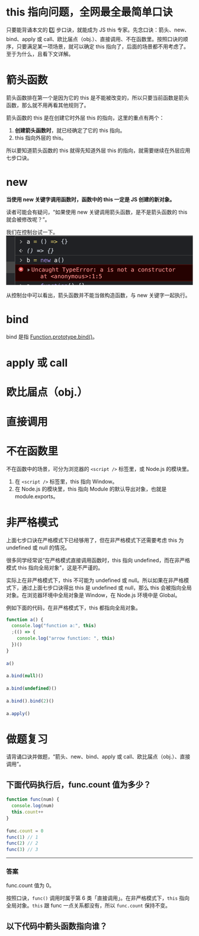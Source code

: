 # this 指向问题，全网最全最简单口诀

只要能背诵本文的 7️⃣ 步口诀，就能成为 JS this 专家。先念口诀：箭头、new、bind、apply 或 call、欧比届点（obj.）、直接调用、不在函数里。按照口诀的顺序，只要满足某一项场景，就可以确定 this 指向了，后面的场景都不用考虑了。至于为什么，且看下文详解。

# 箭头函数

箭头函数排在第一个是因为它的 this 是不能被改变的，所以只要当前函数是箭头函数，那么就不用再看其他规则了。

箭头函数的 this 是在创建它时外层 this 的指向，这里的重点有两个：

1. **创建箭头函数时**，就已经确定了它的 this 指向。
2. this 指向外层的 this。

所以要知道箭头函数的 this 就得先知道外层 this 的指向，就需要继续在外层应用七步口诀。

# new

**当使用 new 关键字调用函数时，函数中的 this 一定是 JS 创建的新对象。**

读者可能会有疑问，“如果使用 new 关键调用箭头函数，是不是箭头函数的 this 就会被修改呢？”。

我们在控制台试一下。
![](./imgs/new-arrow-function.png)

从控制台中可以看出，箭头函数并不能当做构造函数，与 new 关键字一起执行。

# bind

bind 是指 [Function.prototype.bind()](https://developer.mozilla.org/zh-CN/docs/Web/JavaScript/Reference/Global_Objects/Function/bind)。

# apply 或 call

# 欧比届点（obj.）

# 直接调用

# 不在函数里

不在函数中的场景，可分为浏览器的 `<script />` 标签里，或 Node.js 的模块里。

1. 在 `<script />` 标签里，this 指向 Window。
2. 在 Node.js 的模块里，this 指向 Module 的默认导出对象，也就是 module.exports。

# 非严格模式

上面七步口诀在严格模式下已经够用了，但在非严格模式下还需要考虑 this 为 undefined 或 null 的情况。

很多同学经常说“在严格模式直接调用函数时，this 指向 undefined，而在非严格模式 this 指向全局对象”，这是不严谨的。

实际上在非严格模式下，this 不可能为 undefined 或 null。所以如果在非严格模式下，通过上面七步口诀得出 this 是 undefined 或 null，那么 this 会被指向全局对象。在浏览器环境中全局对象是 Window，在 Node.js 环境中是 Global。

例如下面的代码，在非严格模式下，this 都指向全局对象。

```js
function a() {
  console.log("function a:", this)
  ;(() => {
    console.log("arrow function: ", this)
  })()
}

a()

a.bind(null)()

a.bind(undefined)()

a.bind().bind(2)()

a.apply()
```

# 做题复习

请背诵口诀并做题，“箭头、new、bind、apply 或 call、欧比届点（obj.）、直接调用”。

## 下面代码执行后，func.count 值为多少？

```js
function func(num) {
  console.log(num)
  this.count++
}

func.count = 0
func(1) // 1
func(2) // 2
func(3) // 3
```

---

### 答案

func.count 值为 0。

按照口诀，`func()` 调用时属于第 6 类「直接调用」。在非严格模式下，`this` 指向全局对象。`this` 跟 func 一点关系都没有，所以 `func.count` 保持不变。

## 以下代码中箭头函数指向谁？

```js
```
